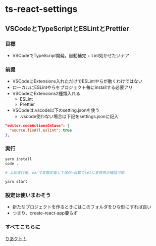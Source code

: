 # ts-react-settings
## VSCodeとTypeScriptとESLintとPrettier
### 目標
- VSCodeでTypeScript開発。自動補完 + Lint効かせたいナア
### 前提
- VSCodeにExtensions入れただけでESLintやらが動くわけではない
- ローカルにESLintやらをプロジェクト毎にinstallする必要アリ
- VSCodeにExtensions2種類入れる
  - ESLint
  - Prettier
- VSCodeは.vscode以下のsetting.jsonを使う
  - .vscode使わない場合は下記をsettings.jsonに記入
```xxx.json
"editor.codeActionsOnSave": {
  "source.fixAll.eslint": true
},
```
### 実行
```xxx.sh
yarn install
code .

# 上記実行後、varで変数定義して保存→自動でletに変換等が確認可能

yarn start
```
### 設定は使いまわそう
- 新たなプロジェクトを作るときにはこのフォルダをひな形にすれば良い
- つまり、create-react-app要らず
### すべてこちらに
[りあクト！](https://github.com/oukayuka/ReactBeginnersBook-2.0/tree/master/06-lint/03-mysetting)
